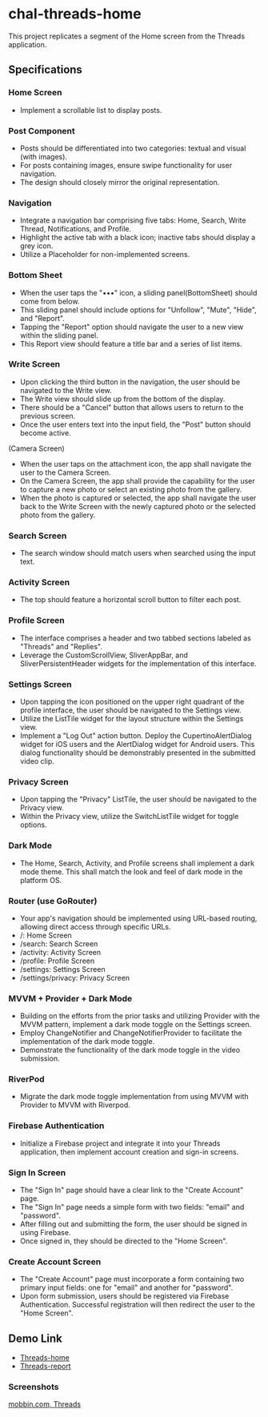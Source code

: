 # chal-threads-home

This project replicates a segment of the Home screen from the Threads application.

## Specifications

### Home Screen

-   Implement a scrollable list to display posts.

### Post Component

-   Posts should be differentiated into two categories: textual and visual (with images).
-   For posts containing images, ensure swipe functionality for user navigation.
-   The design should closely mirror the original representation.

### Navigation

-   Integrate a navigation bar comprising five tabs: Home, Search, Write Thread, Notifications, and Profile.
-   Highlight the active tab with a black icon; inactive tabs should display a grey icon.
-   Utilize a Placeholder for non-implemented screens.

### Bottom Sheet

-   When the user taps the "•••" icon, a sliding panel(BottomSheet) should come from below.
-   This sliding panel should include options for "Unfollow", "Mute", "Hide", and "Report".
-   Tapping the "Report" option should navigate the user to a new view within the sliding panel.
-   This Report view should feature a title bar and a series of list items.

### Write Screen

-   Upon clicking the third button in the navigation, the user should be navigated to the Write view.
-   The Write view should slide up from the bottom of the display.
-   There should be a "Cancel" button that allows users to return to the previous screen.
-   Once the user enters text into the input field, the "Post" button should become active.

(Camera Screen)

-   When the user taps on the attachment icon, the app shall navigate the user to the Camera Screen.
-   On the Camera Screen, the app shall provide the capability for the user to capture a new photo or select an existing photo from the gallery.
-   When the photo is captured or selected, the app shall navigate the user back to the Write Screen with the newly captured photo or the selected photo from the gallery.

### Search Screen

-   The search window should match users when searched using the input text.

### Activity Screen

-   The top should feature a horizontal scroll button to filter each post.

### Profile Screen

-   The interface comprises a header and two tabbed sections labeled as "Threads" and "Replies".
-   Leverage the CustomScrollView, SliverAppBar, and SliverPersistentHeader widgets for the implementation of this interface.

### Settings Screen

-   Upon tapping the icon positioned on the upper right quadrant of the profile interface, the user should be navigated to the Settings view.
-   Utilize the ListTile widget for the layout structure within the Settings view.
-   Implement a "Log Out" action button. Deploy the CupertinoAlertDialog widget for iOS users and the AlertDialog widget for Android users. This dialog functionality should be demonstrably presented in the submitted video clip.

### Privacy Screen

-   Upon tapping the "Privacy" ListTile, the user should be navigated to the Privacy view.
-   Within the Privacy view, utilize the SwitchListTile widget for toggle options.

### Dark Mode

-   The Home, Search, Activity, and Profile screens shall implement a dark mode theme. This shall match the look and feel of dark mode in the platform OS.

### Router (use GoRouter)

-   Your app's navigation should be implemented using URL-based routing, allowing direct access through specific URLs.
-   /: Home Screen
-   /search: Search Screen
-   /activity: Activity Screen
-   /profile: Profile Screen
-   /settings: Settings Screen
-   /settings/privacy: Privacy Screen

### MVVM + Provider + Dark Mode

-   Building on the efforts from the prior tasks and utilizing Provider with the MVVM pattern, implement a dark mode toggle on the Settings screen.
-   Employ ChangeNotifier and ChangeNotifierProvider to facilitate the implementation of the dark mode toggle.
-   Demonstrate the functionality of the dark mode toggle in the video submission.

### RiverPod

-   Migrate the dark mode toggle implementation from using MVVM with Provider to MVVM with Riverpod.

### Firebase Authentication

-   Initialize a Firebase project and integrate it into your Threads application, then implement account creation and sign-in screens.

### Sign In Screen

-   The "Sign In" page should have a clear link to the "Create Account" page.
-   The "Sign In" page needs a simple form with two fields: "email" and "password".
-   After filling out and submitting the form, the user should be signed in using Firebase.
-   Once signed in, they should be directed to the "Home Screen".

### Create Account Screen

-   The "Create Account" page must incorporate a form containing two primary input fields: one for "email" and another for "password".
-   Upon form submission, users should be registered via Firebase Authentication. Successful registration will then redirect the user to the "Home Screen".

## Demo Link

-   [Threads-home](https://imgur.com/a/iWzhhGD)
-   [Threads-report](https://imgur.com/a/wGZpwMb)

### Screenshots

[mobbin.com, Threads](https://mobbin.com/apps/threads-ios-610937a2-ec34-468e-b68b-120deb45f742/2ef6dedb-276a-494d-94df-63d1970d479e/flows)

